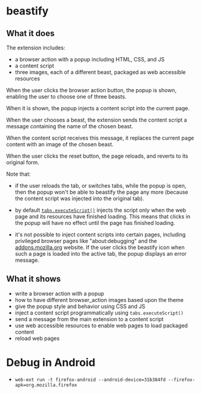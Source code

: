 # beastify

## What it does ##

The extension includes:

* a browser action with a popup including HTML, CSS, and JS
* a content script
* three images, each of a different beast, packaged as web accessible resources

When the user clicks the browser action button, the popup is shown, enabling
the user to choose one of three beasts.

When it is shown, the popup injects a content script into the current page.

When the user chooses a beast, the extension sends the content script a message containing
the name of the chosen beast.

When the content script receives this message, it replaces the current page
content with an image of the chosen beast.

When the user clicks the reset button, the page reloads, and reverts to its original form.

Note that:

* if the user reloads the tab, or switches tabs, while the popup is open, then the popup won't be able to beastify the page any more (because the content script was injected into the original tab).

* by default [`tabs.executeScript()`](https://developer.mozilla.org/en-US/Add-ons/WebExtensions/API/tabs/executeScript) injects the script only when the web page and its resources have finished loading. This means that clicks in the popup will have no effect until the page has finished loading.

* it's not possible to inject content scripts into certain pages, including privileged browser pages like "about:debugging" and the [addons.mozilla.org](https://addons.mozilla.org/) website. If the user clicks the beastify icon when such a page is loaded into the active tab, the popup displays an error message.

## What it shows ##

* write a browser action with a popup
* how to have different browser_action images based upon the theme
* give the popup style and behavior using CSS and JS
* inject a content script programmatically using `tabs.executeScript()`
* send a message from the main extension to a content script
* use web accessible resources to enable web pages to load packaged content
* reload web pages

# Debug in Android
* `web-ext run -t firefox-android --android-device=31b384fd --firefox-apk=org.mozilla.firefox`